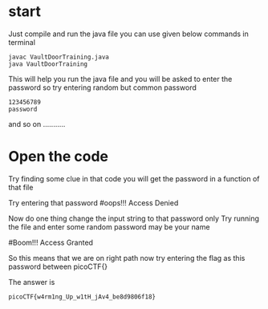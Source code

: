 # start
Just compile and run the java file you can use given below commands in terminal 
```
javac VaultDoorTraining.java
java VaultDoorTraining
```
This will help you run the java file and you will be asked to enter the password so try entering random but common password
```
123456789
password
```
and so on ...........

# Open the code 
Try finding some clue in that code you will get the password in a function of that file

Try entering that password 
#oops!!! Access Denied 

Now do one thing change the input string to that password only 
Try running the file and enter some random password may be your name 

#Boom!!! Access Granted 

So this means that we are on right path now try entering the flag as this password between picoCTF{}

The answer is 
```
picoCTF{w4rm1ng_Up_w1tH_jAv4_be8d9806f18}
```


